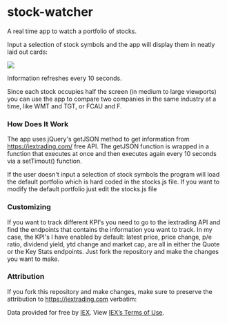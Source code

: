 # stock-watcher

A real time app to watch a portfolio of stocks.

Input a selection of stock symbols and the app will display them in neatly laid out cards:

<img src="https://66.media.tumblr.com/788cf73146ecde2f7988ed877ae89f96/tumblr_pk1soicW8C1qz7ur9o1_500.png" />

Information refreshes every 10 seconds.

Since each stock occupies half the screen (in medium to large viewports) you can use the app to compare two companies in the same industry at a time, like WMT and TGT, or FCAU and F.

### How Does It Work

The app uses jQuery's getJSON method to get information from https://iextrading.com/ free API. The getJSON function is wrapped in a function that executes at once and then executes again every 10 seconds via a setTimout() function.

If the user doesn't input a selection of stock symbols the program will load the default portfolio which is hard coded in the stocks.js file. If you want to modify the default portfolio just edit the stocks.js file

### Customizing

If you want to track different KPI's you need to go to the iextrading API and find the endpoints that contains the information you want to track. In my case, the KPI's I have enabled by default: latest price, price change, p/e ratio, dividend yield, ytd change and market cap, are all in either the Quote or the Key Stats endpoints. Just fork the repository and make the changes you want to make. 

### Attribution

If you fork this repository and make changes, make sure to preserve the attribution to https://iextrading.com verbatim:

<p>Data provided for free by <a href="https://iextrading.com/developer">IEX</a>. View <a href="https://iextrading.com/api-exhibit-a/">IEX’s Terms of Use</a>.</p>
